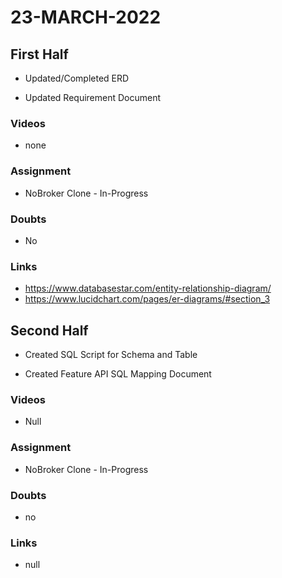 # 23-MARCH-2022

## First Half

- Updated/Completed ERD  

- Updated Requirement Document

### Videos

- none

### Assignment 

- NoBroker Clone - In-Progress

### Doubts

- No

### Links

- https://www.databasestar.com/entity-relationship-diagram/
- https://www.lucidchart.com/pages/er-diagrams/#section_3

## Second Half
 
- Created SQL Script for Schema and Table

- Created Feature API SQL Mapping Document



### Videos

- Null

### Assignment 

- NoBroker Clone - In-Progress

### Doubts

- no

### Links

- null
